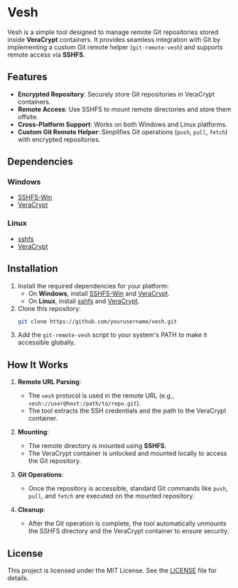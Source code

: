 # Vesh
Vesh is a simple tool designed to manage remote Git repositories stored inside **VeraCrypt** containers. It provides seamless integration with Git by implementing a custom Git remote helper (`git-remote-vesh`) and supports remote access via **SSHFS**.

## Features
- **Encrypted Repository**: Securely store Git repositories in VeraCrypt containers.
- **Remote Access**: Use SSHFS to mount remote directories and store them offsite.
- **Cross-Platform Support**: Works on both Windows and Linux platforms.
- **Custom Git Remote Helper**: Simplifies Git operations (`push`, `pull`, `fetch`) with encrypted repositories.

## Dependencies
### Windows
- [SSHFS-Win](https://github.com/winfsp/sshfs-win)
- [VeraCrypt](https://www.veracrypt.fr/en/Home.html)

### Linux
- [sshfs](https://github.com/libfuse/sshfs)
- [VeraCrypt](https://www.veracrypt.fr/en/Home.html)

## Installation
1. Install the required dependencies for your platform:
   - On **Windows**, install [SSHFS-Win](https://github.com/winfsp/sshfs-win) and [VeraCrypt](https://www.veracrypt.fr/en/Home.html).
   - On **Linux**, install [sshfs](https://github.com/libfuse/sshfs) and [VeraCrypt](https://www.veracrypt.fr/en/Home.html).
2. Clone this repository:
   ```bash
   git clone https://github.com/yourusername/vesh.git
   ```
3. Add the `git-remote-vesh` script to your system's PATH to make it accessible globally.

## How It Works
1. **Remote URL Parsing**:
   - The `vesh` protocol is used in the remote URL (e.g., `vesh://user@host:/path/to/repo.git`).
   - The tool extracts the SSH credentials and the path to the VeraCrypt container.

2. **Mounting**:
   - The remote directory is mounted using **SSHFS**.
   - The VeraCrypt container is unlocked and mounted locally to access the Git repository.

3. **Git Operations**:
   - Once the repository is accessible, standard Git commands like `push`, `pull`, and `fetch` are executed on the mounted repository.

4. **Cleanup**:
   - After the Git operation is complete, the tool automatically unmounts the SSHFS directory and the VeraCrypt container to ensure security.

## License
This project is licensed under the MIT License. See the [LICENSE](LICENSE) file for details.

